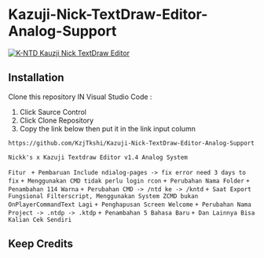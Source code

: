 # Kazuji-Nick-TextDraw-Editor-Analog-Support

[![K-NTD Kauzji Nick TextDraw Editor](https://img.shields.io/badge/Kazuji--TextDraw--Editor-Black
)](https://github.com/KzjTkshi/Kazuji-Nick-TextDraw-Editor-Analog-Support)

## Installation

Clone this repository IN Visual Studio Code :

1. Click Saurce Control
2. Click Clone Repository
3. Copy the link below then put it in the link input column
```bash
https://github.com/KzjTkshi/Kazuji-Nick-TextDraw-Editor-Analog-Support.git
```

`Nickk's x Kazuji Textdraw Editor v1.4 Analog System`


`Fitur `
`+ Pembaruan Include ndialog-pages -> fix error need 3 days to fix`
`+ Menggunakan CMD tidak perlu login rcon`
`+ Perubahan Nama Folder`
`+ Penambahan 114 Warna`
`+ Perubahan CMD -> /ntd ke -> /kntd`
`+ Saat Export Fungsional Filterscript, Menggunakan System ZCMD bukan OnPlayerCommandText Lagi`
`+ Penghapusan Screen Welcome`
`+ Perubahan Nama Project -> .ntdp -> .ktdp`
`+ Penambahan 5 Bahasa Baru`
`+ Dan Lainnya Bisa Kalian Cek Sendiri`
## Keep Credits
